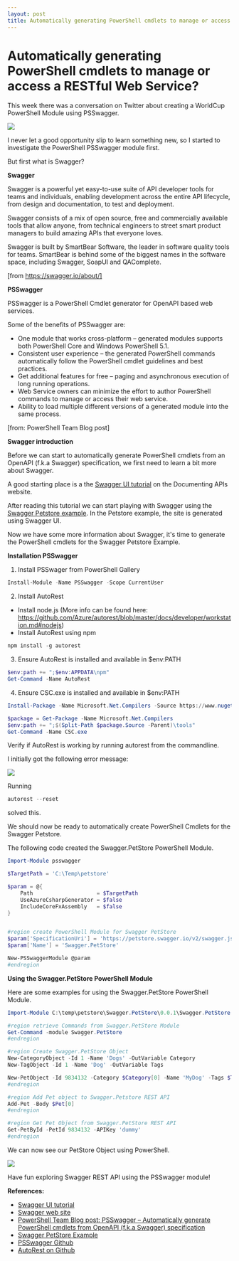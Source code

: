 ```yaml
---
layout: post
title: Automatically generating PowerShell cmdlets to manage or access a RESTful Web Service?
---
```

# Automatically generating PowerShell cmdlets to manage or access a RESTful Web Service?

This week there was a conversation on Twitter about creating a WorldCup PowerShell Module using PSSwagger.

<a href="https://twitter.com/ehrnst/status/1007693837643460610" target="_blank">![](/assets/twitter.png)</a>

I never let a good opportunity slip to learn something new, so I started to investigate the PowerShell PSSwagger module first.

But first what is Swagger?

**Swagger**

Swagger is a powerful yet easy-to-use suite of API developer tools for teams and individuals, enabling development across the entire API lifecycle, from design and documentation, to test and deployment.

Swagger consists of a mix of open source, free and commercially available tools that allow anyone, from technical engineers to street smart product managers to build amazing APIs that everyone loves.

Swagger is built by SmartBear Software, the leader in software quality tools for teams. SmartBear is behind some of the biggest names in the software space, including Swagger, SoapUI and QAComplete.

[from https://swagger.io/about/]

**PSSwagger**

PSSwagger is a PowerShell Cmdlet generator for OpenAPI based web services. 

Some of the benefits of PSSwagger are:
* One module that works cross-platform – generated modules supports both PowerShell Core and Windows PowerShell 5.1.
* Consistent user experience – the generated PowerShell commands automatically follow the PowerShell cmdlet guidelines and best practices.
* Get additional features for free – paging and asynchronous execution of long running operations.
* Web Service owners can minimize the effort to author PowerShell commands to manage or access their web service.
* Ability to load multiple different versions of a generated module into the same process.

[from: PowerShell Team Blog post]


**Swagger introduction**

Before we can start to automatically generate PowerShell cmdlets from an OpenAPI (f.k.a Swagger) specification, we first need to learn a bit more about Swagger.

A good starting place is a the <a href="http://idratherbewriting.com/learnapidoc/pubapis_swagger.html" target="_blank">Swagger UI tutorial</a> on the Documenting APIs website.

After reading this tutorial we can start playing with Swagger using the <a href="http://petstore.swagger.io/" target="_blank">Swagger Petstore example</a>. In the Petstore example, the site is generated using Swagger UI.

Now we have some more information about Swagger, it's time to generate the PowerShell cmdlets for the Swagger Petstore Example.

**Installation PSSwagger**
1. Install PSSwager from PowerShell Gallery
```powershell
Install-Module -Name PSSwagger -Scope CurrentUser
```
2. Install AutoRest
* Install node.js (More info can be found here: https://github.com/Azure/autorest/blob/master/docs/developer/workstation.md#nodejs)
* Install AutoRest using npm
```javascript
npm install -g autorest
```
3. Ensure AutoRest is installed and available in $env:PATH
```powershell
$env:path += ";$env:APPDATA\npm"
Get-Command -Name AutoRest
```
4. Ensure CSC.exe is installed and available in $env:PATH
```powershell
Install-Package -Name Microsoft.Net.Compilers -Source https://www.nuget.org/api/v2 -Scope CurrentUser

$package = Get-Package -Name Microsoft.Net.Compilers
$env:path += ";$(Split-Path $package.Source -Parent)\tools"
Get-Command -Name CSC.exe
```
Verify if AutoRest is working by running autorest from the commandline.

I initially got the following error message:

![](/assets/autoresterror.png)

Running
```powershell
autorest --reset
```
solved this.

We should now be ready to automatically create PowerShell Cmdlets for the Swagger Petstore.

The following code created the Swagger.PetStore PowerShell Module.

```powershell
Import-Module psswagger

$TargetPath = 'C:\Temp\petstore'

$param = @{
    Path                    = $TargetPath
    UseAzureCsharpGenerator = $false
    IncludeCoreFxAssembly   = $false
}


#region create PowerShell Module for Swagger PetStore
$param['SpecificationUri'] = 'https://petstore.swagger.io/v2/swagger.json'
$param['Name'] = 'Swagger.PetStore'

New-PSSwaggerModule @param
#endregion
```
**Using the Swagger.PetStore PowerShell Module**

Here are some examples for using the Swagger.PetStore PowerShell Module.

```powershell
Import-Module C:\temp\petstore\Swagger.PetStore\0.0.1\Swagger.PetStore.psd1

#region retrieve Commands from Swagger.PetStore Module
Get-Command -module Swagger.PetStore
#endregion

#region Create Swagger.PetStore Object
New-CategoryObject -Id 1 -Name 'Dogs' -OutVariable Category
New-TagObject -Id 1 -Name 'Dog' -OutVariable Tags

New-PetObject -Id 9834132 -Category $Category[0] -Name 'MyDog' -Tags $Tags[0] -PhotoUrls 'www.contoso.com' -Status 'Available' -OutVariable Pet
#endregion

#region Add Pet object to Swagger.Petstore REST API
Add-Pet -Body $Pet[0]
#endregion

#region Get Pet Object from Swagger.PetStore REST API
Get-PetById -PetId 9834132 -APIKey 'dummy'
#endregion
```
We can now see our PetStore Object using PowerShell.

![](/assets/PetStoreResults.png)

Have fun exploring Swagger REST API using the PSSwagger module!


**References:**
* <a href="http://idratherbewriting.com/learnapidoc/pubapis_swagger.html" target="_blank">Swagger UI tutorial</a>
* <a href="https://swagger.io/" target="_blank">Swagger web site</a>
* <a href="https://blogs.msdn.microsoft.com/powershell/2017/08/15/psswagger-automatically-generate-powershell-cmdlets-from-openapi-f-k-a-swagger-specification/" target="_blank">PowerShell Team Blog post: PSSwagger – Automatically generate PowerShell cmdlets from OpenAPI (f.k.a Swagger) specification</a>
* <a href="http://petstore.swagger.io/" target="_blank">Swagger PetStore Example</a>
* <a href="https://github.com/PowerShell/PSSwagger" target="_blank">PSSwagger Github</a>
* <a href="https://github.com/Azure/AutoRest" target="_blank">AutoRest on Github</a>